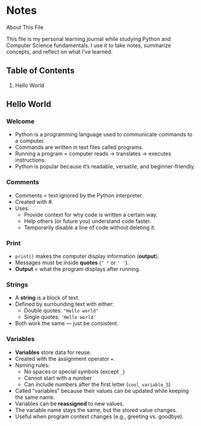 # Notes

About This File

This file is my personal learning journal while studying Python and Computer Science fundamentals.
I use it to take notes, summarize concepts, and reflect on what I’ve learned.

## Table of Contents

1. Hello World

## Hello World

### Welcome 

- Python is a programming language used to communicate commands to a computer.
- Commands are written in text files called programs.
- Running a program = computer reads → translates → executes instructions.
- Python is popular because it’s readable, versatile, and beginner-friendly.

### Comments


- Comments = text ignored by the Python interpreter.
- Created with #.
- Uses:
  - Provide context for why code is written a certain way.
  - Help others (or future you) understand code faster.
  - Temporarily disable a line of code without deleting it.

### Print

- `print()` makes the computer display information (**output**).  
- Messages must be inside **quotes** (`" "` or `' '`).  
- **Output** = what the program displays after running.  

### Strings

- A **string** is a block of text.  
- Defined by surrounding text with either:  
  - Double quotes: `"Hello world"`  
  - Single quotes: `'Hello world'`  
- Both work the same — just be consistent.

### Variables

- **Variables** store data for reuse.  
- Created with the assignment operator `=`.  
- Naming rules:  
  - No spaces or special symbols (except `_`)  
  - Cannot start with a number  
  - Can include numbers after the first letter (`cool_variable_5`)  
- Called “variables” because their values can be updated while keeping the same name.
- Variables can be **reassigned** to new values.  
- The variable name stays the same, but the stored value changes.  
- Useful when program context changes (e.g., greeting vs. goodbye).  




